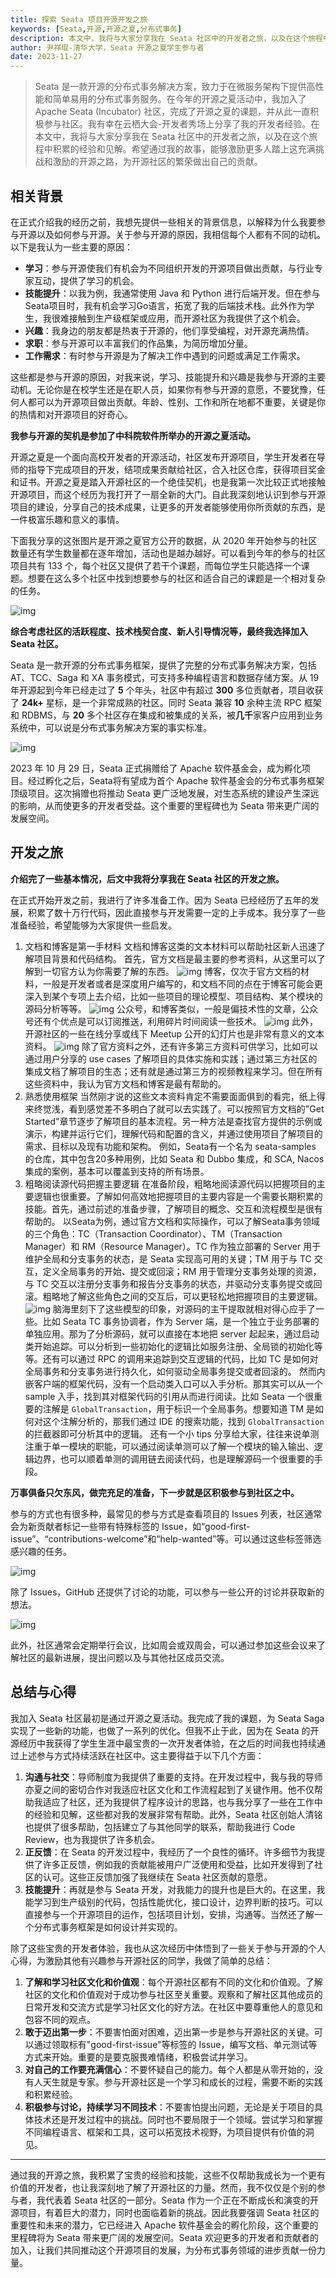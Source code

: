 ```yaml
---
title: 探索 Seata 项目开源开发之旅
keywords: [Seata,开源,开源之夏,分布式事务]
description: 本文中，我将与大家分享我在 Seata 社区中的开发者之旅，以及在这个旅程中积累的经验和见解。
author: 尹祥琨-清华大学，Seata 开源之夏学生参与者
date: 2023-11-27
---
```


> Seata 是一款开源的分布式事务解决方案，致力于在微服务架构下提供高性能和简单易用的分布式事务服务。在今年的开源之夏活动中，我加入了 Apache Seata (Incubator) 社区，完成了开源之夏的课题，并从此一直积极参与社区。我有幸在云栖大会-开发者秀场上分享了我的开发者经验。在本文中，我将与大家分享我在 Seata 社区中的开发者之旅，以及在这个旅程中积累的经验和见解。希望通过我的故事，能够激励更多人踏上这充满挑战和激励的开源之路，为开源社区的繁荣做出自己的贡献。


## 相关背景

在正式介绍我的经历之前，我想先提供一些相关的背景信息，以解释为什么我要参与开源以及如何参与开源。关于参与开源的原因，我相信每个人都有不同的动机。以下是我认为一些主要的原因：

-  **学习**：参与开源使我们有机会为不同组织开发的开源项目做出贡献，与行业专家互动，提供了学习的机会。 
-  **技能提升**：以我为例，我通常使用 Java 和 Python 进行后端开发。但在参与Seata项目时，我有机会学习Go语言，拓宽了我的后端技术栈。此外作为学生，我很难接触到生产级框架或应用，而开源社区为我提供了这个机会。 
-  **兴趣**：我身边的朋友都是热衷于开源的，他们享受编程，对开源充满热情。 
-  **求职**：参与开源可以丰富我们的作品集，为简历增加分量。 
-  **工作需求**：有时参与开源是为了解决工作中遇到的问题或满足工作需求。 

这些都是参与开源的原因，对我来说，学习、技能提升和兴趣是我参与开源的主要动机。无论你是在校学生还是在职人员，如果你有参与开源的意愿，不要犹豫，任何人都可以为开源项目做出贡献。年龄、性别、工作和所在地都不重要，关键是你的热情和对开源项目的好奇心。

**我参与开源的契机是参加了中科院软件所举办的开源之夏活动。**	

开源之夏是一个面向高校开发者的开源活动，社区发布开源项目，学生开发者在导师的指导下完成项目的开发，结项成果贡献给社区，合入社区仓库，获得项目奖金和证书。开源之夏是踏入开源社区的一个绝佳契机，也是我第一次比较正式地接触开源项目，而这个经历为我打开了一扇全新的大门。自此我深刻地认识到参与开源项目的建设，分享自己的技术成果，让更多的开发者能够使用你所贡献的东西，是一件极富乐趣和意义的事情。

下面我分享的这张图片是开源之夏官方公开的数据，从 2020 年开始参与的社区数量还有学生数量都在逐年增加，活动也是越办越好。可以看到今年的参与的社区项目共有 133 个，每个社区又提供了若干个课题，而每位学生只能选择一个课题。想要在这么多个社区中找到想要参与的社区和适合自己的课题是一个相对复杂的任务。

![img](/img/blog/explore-seata-ospp.png)

**综合考虑社区的活跃程度、技术栈契合度、新人引导情况等，最终我选择加入 Seata 社区。**

Seata 是一款开源的分布式事务框架，提供了完整的分布式事务解决方案，包括 AT、TCC、Saga 和 XA 事务模式，可支持多种编程语言和数据存储方案。从 19 年开源起到今年已经走过了 **5** 个年头，社区中有超过 **300** 多位贡献者，项目收获了 **24k+** 星标，是一个非常成熟的社区。同时 Seata 兼容 **10** 余种主流 RPC 框架和 RDBMS，与 **20** 多个社区存在集成和被集成的关系，被**几千**家客户应用到业务系统中，可以说是分布式事务解决方案的事实标准。

![img](/img/blog/explore-seata-apache.png)

2023 年 10 月 29 日，Seata 正式捐赠给了 Apache 软件基金会，成为孵化项目。经过孵化之后，Seata将有望成为首个 Apache 软件基金会的分布式事务框架顶级项目。这次捐赠也将推动 Seata 更广泛地发展，对生态系统的建设产生深远的影响，从而使更多的开发者受益。这个重要的里程碑也为 Seata 带来更广阔的发展空间。

## 开发之旅

**介绍完了一些基本情况，后文中我将分享我在 Seata 社区的开发之旅。**

在正式开始开发之前，我进行了许多准备工作。因为 Seata 已经经历了五年的发展，积累了数十万行代码，因此直接参与开发需要一定的上手成本。我分享了一些准备经验，希望能够为大家提供一些启发。

1.  文档和博客是第一手材料
      	文档和博客这类的文本材料可以帮助社区新人迅速了解项目背景和代码结构。
      	首先，官方文档是最主要的参考资料，从这里可以了解到一切官方认为你需要了解的东西。
   ![img](/img/blog/explore-seata-docs.png)
   	博客，仅次于官方文档的材料，一般是开发者或者是深度用户编写的，和文档不同的点在于博客可能会更深入到某个专项上去介绍，比如一些项目的理论模型、项目结构、某个模块的源码分析等等。
   ![img](/img/blog/explore-seata-blogs.png)
   	公众号，和博客类似，一般是偏技术性的文章，公众号还有个优点是可以订阅推送，利用碎片时间阅读一些技术。
   ![img](/img/blog/explore-seata-pubs.png)
   	此外，开源社区的一些在线分享或线下 Meetup 公开的幻灯片也是非常有意义的文本资料。
   ![img](/img/blog/explore-seata-slides.png)
   	除了官方资料之外，还有许多第三方资料可供学习，比如可以通过用户分享的 use cases 了解项目的具体实施和实践；通过第三方社区的集成文档了解项目的生态；还有就是通过第三方的视频教程来学习。但在所有这些资料中，我认为官方文档和博客是最有帮助的。 
2.  熟悉使用框架
      	当然刚才说的这些文本资料肯定不需要面面俱到的看完，纸上得来终觉浅，看到感觉差不多明白了就可以去实践了。可以按照官方文档的"Get Started"章节逐步了解项目的基本流程。另一种方法是查找官方提供的示例或演示，构建并运行它们，理解代码和配置的含义，并通过使用项目了解项目的需求、目标以及现有功能和架构。
      	例如，Seata有一个名为 seata-samples 的仓库，其中包含20多种用例，比如 Seata 和 Dubbo 集成，和 SCA, Nacos 集成的案例，基本可以覆盖到支持的所有场景。
3.  粗略阅读源代码把握主要逻辑
      	在准备阶段，粗略地阅读源代码以把握项目的主要逻辑也很重要。了解如何高效地把握项目的主要内容是一个需要长期积累的技能。首先，通过前述的准备步骤，了解项目的概念、交互和流程模型是很有帮助的。
      	以Seata为例，通过官方文档和实际操作，可以了解Seata事务领域的三个角色：TC（Transaction Coordinator）、TM（Transaction Manager）和 RM（Resource Manager）。TC 作为独立部署的 Server 用于维护全局和分支事务的状态，是 Seata 实现高可用的关键；TM 用于与 TC 交互，定义全局事务的开始、提交或回滚；RM 用于管理分支事务处理的资源，与 TC 交互以注册分支事务和报告分支事务的状态，并驱动分支事务提交或回滚。粗略地了解这些角色之间的交互后，可以更轻松地把握项目的主要逻辑。
   ![img](/img/solution.png)
   	脑海里刻下了这些模型的印象，对源码的主干提取就相对得心应手了一些。比如 Seata TC 事务协调者，作为 Server 端，是一个独立于业务部署的单独应用。那为了分析源码，就可以直接在本地把 server 起起来，通过启动类开始追踪。可以分析到一些初始化的逻辑比如服务注册、全局锁的初始化等等。还有可以通过 RPC 的调用来追踪到交互逻辑的代码，比如 TC 是如何对全局事务和分支事务进行持久化，如何驱动全局事务提交或者回滚的。
   	然而内嵌客户端的框架代码，没有一个启动类入口可以入手分析。那其实可以从一个 sample 入手，找到其对框架代码的引用从而进行阅读。比如 Seata 一个很重要的注解是 `GlobalTransaction`，用于标识一个全局事务。想要知道 TM 是如何对这个注解分析的，那我们通过 IDE 的搜索功能，找到 `GlobalTransaction` 的拦截器即可分析其中的逻辑。
   	还有一个小 tips 分享给大家，往往来说单测注重于单一模块的职能，可以通过阅读单测可以了解一个模块的输入输出、逻辑边界，也可以顺着单测的调用链去阅读代码，也是理解源码一个很重要的手段。 

**万事俱备只欠东风，做完充足的准备，下一步就是区积极参与到社区之中。**

参与的方式也有很多种，最常见的参与方式是查看项目的 Issues 列表，社区通常会为新贡献者标记一些带有特殊标签的 Issue，如“good-first-issue”、“contributions-welcome”和“help-wanted”等。可以通过这些标签筛选感兴趣的任务。

![img](/img/blog/explore-seata-issues.png)

除了 Issues，GitHub 还提供了讨论的功能，可以参与一些公开的讨论并获取新的想法。

![img](/img/blog/explore-seata-discussion.png)

此外，社区通常会定期举行会议，比如周会或双周会，可以通过参加这些会议来了解社区的最新进展，提出问题以及与其他社区成员交流。

## 总结与心得

我加入 Seata 社区最初是通过开源之夏活动。我完成了我的课题，为 Seata Saga 实现了一些新的功能，也做了一系列的优化。但我不止于此，因为在 Seata 的开源经历中我获得了学生生涯中最宝贵的一次开发者体验，在之后的时间我也持续通过上述参与方式持续活跃在社区中。这主要得益于以下几个方面：

1.  **沟通与社交**：导师制度为我提供了重要的支持。在开发过程中，我与我的导师亦夏之间的密切合作对我适应社区文化和工作流程起到了关键作用。他不仅帮助我适应了社区，还为我提供了程序设计的思路，也与我分享了一些在工作中的经验和见解，这些都对我的发展非常有帮助。此外，Seata 社区创始人清铭也提供了很多帮助，包括建立了与其他同学的联系，帮助我进行 Code Review，也为我提供了许多机会。 
2.  **正反馈**：在 Seata 的开发过程中，我经历了一个良性的循环。许多细节为我提供了许多正反馈，例如我的贡献能被用户广泛使用和受益，比如开发得到了社区的认可。这些正反馈加强了我继续在 Seata 社区贡献的意愿。 
3.  **技能提升**：再就是参与 Seata 开发，对我能力的提升也是巨大的。在这里，我能学习到生产级别的代码，包括性能优化，接口设计，边界判断的技巧。可以直接参与一个开源项目的运作，包括项目计划，安排，沟通等。当然还了解一个分布式事务框架是如何设计并实现的。 

除了这些宝贵的开发者体验，我也从这次经历中体悟到了一些关于参与开源的个人心得，为激励其他有兴趣参与开源社区的同学，我做了简单的总结：

1.  **了解和学习社区文化和价值观**：每个开源社区都有不同的文化和价值观。了解社区的文化和价值观对于成功参与社区至关重要。观察和了解社区其他成员的日常开发和交流方式是学习社区文化的好方法。在社区中要尊重他人的意见和包容不同的观点。 
2.  **敢于迈出第一步**：不要害怕面对困难，迈出第一步是参与开源社区的关键。可以通过领取标有"good-first-issue"等标签的 Issue，编写文档、单元测试等方式来开始。重要的是要克服畏难情绪，积极尝试并学习。 
3.  **对自己的工作要充满信心**：不要怀疑自己的能力。每个人都是从零开始的，没有人天生就是专家。参与开源社区是一个学习和成长的过程，需要不断的实践和积累经验。 
4.  **积极参与讨论，持续学习不同技术**：不要害怕提出问题，无论是关于项目的具体技术还是开发过程中的挑战。同时也不要局限于一个领域。尝试学习和掌握不同编程语言、框架和工具，这可以拓宽技术视野，为项目提供有价值的洞见。 

------

通过我的开源之旅，我积累了宝贵的经验和技能，这些不仅帮助我成长为一个更有价值的开发者，也让我深刻地了解了开源社区的力量。然而，我不仅仅是个别的参与者，我代表着 Seata 社区的一部分。Seata 作为一个正在不断成长和演变的开源项目，有着巨大的潜力，同时也面临着新的挑战。因此我要强调 Seata 社区的重要性和未来的潜力，它已经进入 Apache 软件基金会的孵化阶段，这个重要的里程碑将为 Seata 带来更广阔的发展空间。Seata 欢迎更多的开发者和贡献者的加入，让我们共同推动这个开源项目的发展，为分布式事务领域的进步贡献一份力量。
